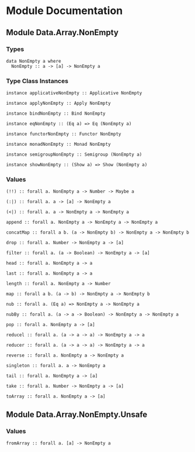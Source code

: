 # Module Documentation

## Module Data.Array.NonEmpty

### Types

    data NonEmpty a where
      NonEmpty :: a -> [a] -> NonEmpty a


### Type Class Instances

    instance applicativeNonEmpty :: Applicative NonEmpty

    instance applyNonEmpty :: Apply NonEmpty

    instance bindNonEmpty :: Bind NonEmpty

    instance eqNonEmpty :: (Eq a) => Eq (NonEmpty a)

    instance functorNonEmpty :: Functor NonEmpty

    instance monadNonEmpty :: Monad NonEmpty

    instance semigroupNonEmpty :: Semigroup (NonEmpty a)

    instance showNonEmpty :: (Show a) => Show (NonEmpty a)


### Values

    (!!) :: forall a. NonEmpty a -> Number -> Maybe a

    (:|) :: forall a. a -> [a] -> NonEmpty a

    (<|) :: forall a. a -> NonEmpty a -> NonEmpty a

    append :: forall a. NonEmpty a -> NonEmpty a -> NonEmpty a

    concatMap :: forall a b. (a -> NonEmpty b) -> NonEmpty a -> NonEmpty b

    drop :: forall a. Number -> NonEmpty a -> [a]

    filter :: forall a. (a -> Boolean) -> NonEmpty a -> [a]

    head :: forall a. NonEmpty a -> a

    last :: forall a. NonEmpty a -> a

    length :: forall a. NonEmpty a -> Number

    map :: forall a b. (a -> b) -> NonEmpty a -> NonEmpty b

    nub :: forall a. (Eq a) => NonEmpty a -> NonEmpty a

    nubBy :: forall a. (a -> a -> Boolean) -> NonEmpty a -> NonEmpty a

    pop :: forall a. NonEmpty a -> [a]

    reducel :: forall a. (a -> a -> a) -> NonEmpty a -> a

    reducer :: forall a. (a -> a -> a) -> NonEmpty a -> a

    reverse :: forall a. NonEmpty a -> NonEmpty a

    singleton :: forall a. a -> NonEmpty a

    tail :: forall a. NonEmpty a -> [a]

    take :: forall a. Number -> NonEmpty a -> [a]

    toArray :: forall a. NonEmpty a -> [a]


## Module Data.Array.NonEmpty.Unsafe

### Values

    fromArray :: forall a. [a] -> NonEmpty a